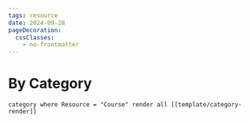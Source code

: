 ```yaml
---
tags: resource
date: 2024-09-28
pageDecoration:
  cssClasses:
    - no-frontmatter
---
```


# By Category
```query
category where Resource = "Course" render all [[template/category-render]]
```
